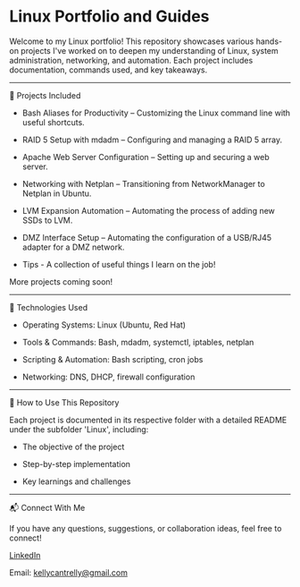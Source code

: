 # Linux Portfolio and Guides
Welcome to my Linux portfolio! This repository showcases various hands-on projects I've worked on to deepen my understanding of Linux, system administration, networking, and automation. Each project includes documentation, commands used, and key takeaways.

---
📌 Projects Included

- Bash Aliases for Productivity – Customizing the Linux command line with useful shortcuts.

- RAID 5 Setup with mdadm – Configuring and managing a RAID 5 array.

- Apache Web Server Configuration – Setting up and securing a web server.

- Networking with Netplan – Transitioning from NetworkManager to Netplan in Ubuntu.

- LVM Expansion Automation – Automating the process of adding new SSDs to LVM.

- DMZ Interface Setup – Automating the configuration of a USB/RJ45 adapter for a DMZ network.

- Tips - A collection of useful things I learn on the job!

More projects coming soon!

---
🔧 Technologies Used

- Operating Systems: Linux (Ubuntu, Red Hat)

- Tools & Commands: Bash, mdadm, systemctl, iptables, netplan

- Scripting & Automation: Bash scripting, cron jobs

- Networking: DNS, DHCP, firewall configuration

---
📖 How to Use This Repository

Each project is documented in its respective folder with a detailed README under the subfolder 'Linux', including:

- The objective of the project

- Step-by-step implementation

- Key learnings and challenges

---
📬 Connect With Me

If you have any questions, suggestions, or collaboration ideas, feel free to connect!

[LinkedIn](https://www.linkedin.com/in/mlkellycantrell/)

Email: kellycantrelly@gmail.com
